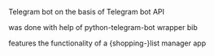 Telegram bot on the basis of Telegram bot API

was done with help of python-telegram-bot wrapper bib

features the functionality of a {shopping-}list manager app
